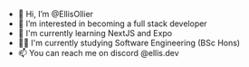 - 👋 Hi, I’m @EllisOllier
- 👀 I’m interested in becoming a full stack developer
- 🌱 I'm currently learning NextJS and Expo
- 👨‍💻 I'm currently studying Software Engineering (BSc Hons)
- 📫 You can reach me on discord @ellis.dev

<!---
EllisOllier/EllisOllier is a ✨ special ✨ repository because its `README.md` (this file) appears on your GitHub profile.
You can click the Preview link to take a look at your changes.
--->
